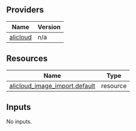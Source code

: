 <!-- BEGIN_TF_DOCS -->
## Providers

| Name | Version |
|------|---------|
| <a name="provider_alicloud"></a> [alicloud](#provider\_alicloud) | n/a |

## Resources

| Name | Type |
|------|------|
| [alicloud_image_import.default](https://registry.terraform.io/providers/hashicorp/alicloud/latest/docs/resources/image_import) | resource |

## Inputs

No inputs.
<!-- END_TF_DOCS -->    